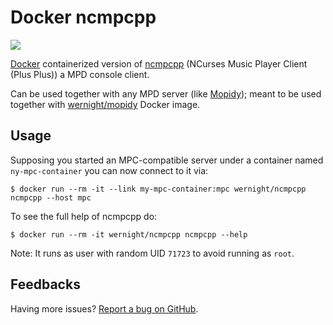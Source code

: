 Docker ncmpcpp
==============

[![](https://badge.imagelayers.io/wernight/ncmpcpp:latest.svg)](https://imagelayers.io/?images=wernight/ncmpcpp:latest 'Get your own badge on imagelayers.io')

[Docker](https://docs.docker.com/installation/) containerized version of [ncmpcpp](http://ncmpcpp.rybczak.net/screenshots.php) (NCurses Music Player Client (Plus Plus)) a MPD console client.

Can be used together with any MPD server (like [Mopidy](https://www.mopidy.com/)); meant to be used together with [wernight/mopidy](https://registry.hub.docker.com/u/wernight/mopidy/) Docker image.


Usage
-----

Supposing you started an MPC-compatible server under a container named `ny-mpc-container` you can now connect to it via:

    $ docker run --rm -it --link my-mpc-container:mpc wernight/ncmpcpp ncmpcpp --host mpc

To see the full help of ncmpcpp do:

    $ docker run --rm -it wernight/ncmpcpp ncmpcpp --help

Note: It runs as user with random UID `71723` to avoid running as `root`.


Feedbacks
---------

Having more issues? [Report a bug on GitHub](https://github.com/wernight/docker-ncmpcpp/issues).
